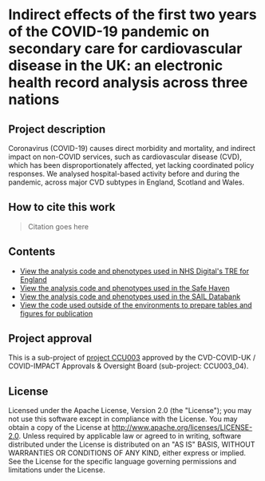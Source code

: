 # Indirect effects of the first two years of the COVID-19 pandemic on secondary care for cardiovascular disease in the UK: an electronic health record analysis across three nations

## Project description

Coronavirus (COVID-19) causes direct morbidity and mortality, and indirect impact on non-COVID services, such as cardiovascular disease (CVD), which has been disproportionately affected, yet lacking coordinated policy responses. We analysed hospital-based activity before and during the pandemic, across major CVD subtypes in England, Scotland and Wales.

## How to cite this work
> Citation goes here

## Contents

* [View the analysis code and phenotypes used in NHS Digital's TRE for England](https://github.com/BHFDSC/CCU003_04/tree/main/england)
* [View the analysis code and phenotypes used in the Safe Haven](https://github.com/BHFDSC/CCU003_04/tree/main/scotland)
* [View the analysis code and phenotypes used in the SAIL Databank](https://github.com/BHFDSC/CCU003_04/tree/main/wales)
* [View the code used outside of the environments to prepare tables and figures for publication](https://github.com/BHFDSC/CCU003_04/tree/main/outside)

## Project approval

This is a sub-project of [project CCU003](https://github.com/BHFDSC/CCU003) approved by the CVD-COVID-UK / COVID-IMPACT Approvals & Oversight Board (sub-project: CCU003_04).

## License

Licensed under the Apache License, Version 2.0 (the "License"); you may not use this software except in compliance with the License. You may obtain a copy of the License at http://www.apache.org/licenses/LICENSE-2.0. Unless required by applicable law or agreed to in writing, software distributed under the License is distributed on an "AS IS" BASIS, WITHOUT WARRANTIES OR CONDITIONS OF ANY KIND, either express or implied. See the License for the specific language governing permissions and limitations under the License.
